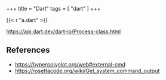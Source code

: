 +++
title = "Dart"
tags = [ "dart" ]
+++

{{< r "a.dart" >}}

<https://api.dart.dev/dart-io/Process-class.html>

## References

- <https://hyperpolyglot.org/web#external-cmd>
- <https://rosettacode.org/wiki/Get_system_command_output>
